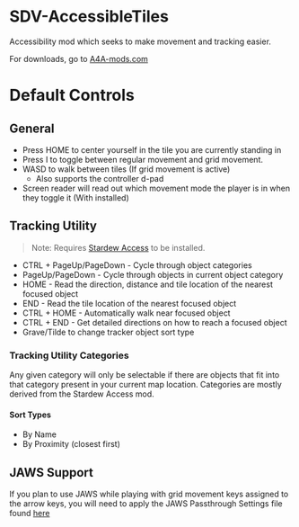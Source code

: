 # SDV-AccessibleTiles

Accessibility mod which seeks to make movement and tracking easier.

For downloads, go to [A4A-mods.com](https://a4a-mods.com/mods/details?uid=3)

# Default Controls

## General

* Press HOME to center yourself in the tile you are currently standing in
* Press I to toggle between regular movement and grid movement.
* WASD to walk between tiles (If grid movement is active)
    * Also supports the controller d-pad
* Screen reader will read out which movement mode the player is in when they toggle it (With installed)

## Tracking Utility

> Note: Requires [Stardew Access](https://stardew-access.github.io) to be installed.

* CTRL + PageUp/PageDown - Cycle through object categories
* PageUp/PageDown - Cycle through objects in current object category
* HOME - Read the direction, distance and tile location of the nearest focused object
* END - Read the tile location of the nearest focused object
* CTRL + HOME - Automatically walk near focused object
* CTRL + END - Get detailed directions on how to reach a focused object
* Grave/Tilde to change tracker object sort type

### Tracking Utility Categories

Any given category will only be selectable if there are objects that fit into that category present in your current map location.
Categories are mostly derived from the Stardew Access mod.

#### Sort Types

* By Name
* By Proximity (closest first)

## JAWS Support

If you plan to use JAWS while playing with grid movement keys assigned to the arrow keys, you will need to apply the JAWS Passthrough Settings file found [here](https://stardew.grumpycrouton.com/releases/StardewModdingAPI.jkm)
